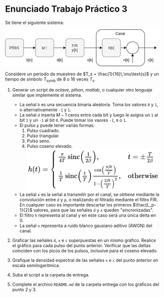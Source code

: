 # Enunciado Trabajo Práctico 3

Se tiene el siguiente sistema:

![Modulador + Canal](./images/ej04-sistema.png)

Considere un periodo de muestreo de $T_s = \frac{1}{16}\,\mu\text{s}$ y un
tiempo de símbolo $T_\text{symb}$ de 8 o 16 veces $T_s$.

1. Generar un script de *octave*, *pthon*, *matlab*, o cualquier otro lenguaje
  similar que implemente el sistema.
    - La señal `b` es una secuencia binaria aleatoria.
      Toma los valores `0` y `1`, o alternativamente `-1` y `1`.
    - La señal `d` inserta $M-1$ ceros entre cada bit y luego le asigna un
      `1` al bit `1` y un `-1` al bit `0`.
      Puede tomar los vaores `-1`, `0` o `1`.
    - El pulso `p` puede tener varias formas:
      1. Pulso cuadrado.
      2. Pulso triangular.
      3. Pulso seno.
      4. Pulso coseno elevado.
          ![Coseno elevado](./images/raised_cosine.png)
    - La señal `x` es la señal a transmitir por el canal, se obtiene mediante la
      convolución entre `d` y `p`, o realizando el filtrado mediante el filtro
      FIR.
      En cualquier caso es importante descartar los primeros $\frac{L_p-1}{2}$
      valores, para que las señales `d` y `x` queden "sincronizadas".
    - El filtro `h` representa al canal y en este caso será una única delta en
      0.
    - La señal `n` representa a ruido blanco gausiano aditivo (AWGN) del canal.

2. Graficar las señales `d`, `x` e `c` superpuestas en un mismo gráfico.
  Realice el gráfico para cada pulso del punto anterior.
  Verificar que las deltas coinciden con los picos de los pulsos, inclusive
  para el coseno elevado.

3. Grafique la densidad espectral de las señales `x` e `c` del punto anterior
  en escala semilogaritmica.

4. Suba el script a la carpeta de entrega.

5. Complete el archivo `README.md` de la carpeta entrega con los gráficos
  del punto 2 y 3.

